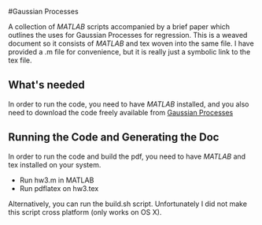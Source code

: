 #Gaussian Processes

A collection of *MATLAB* scripts accompanied by a brief 
paper which outlines the uses for Gaussian Processes for regression. This
is a weaved document so it consists of *MATLAB* and tex woven into the same
file. I have provided a .m file for convenience, but it is really just a 
symbolic link to the tex file. 

## What's needed
In order to run the code, you need to have *MATLAB* installed, and you also need
to download the code freely available from [Gaussian Processes](http://www.gaussianprocess.org/gpml/code/matlab/doc/index.html)

## Running the Code and Generating the Doc
In order to run the code and build the pdf, you need to have *MATLAB* and tex
installed on your system. 

- Run hw3.m in MATLAB
- Run pdflatex on hw3.tex

Alternatively, you can run the build.sh script. Unfortunately I did not make
this script cross platform (only works on OS X). 
